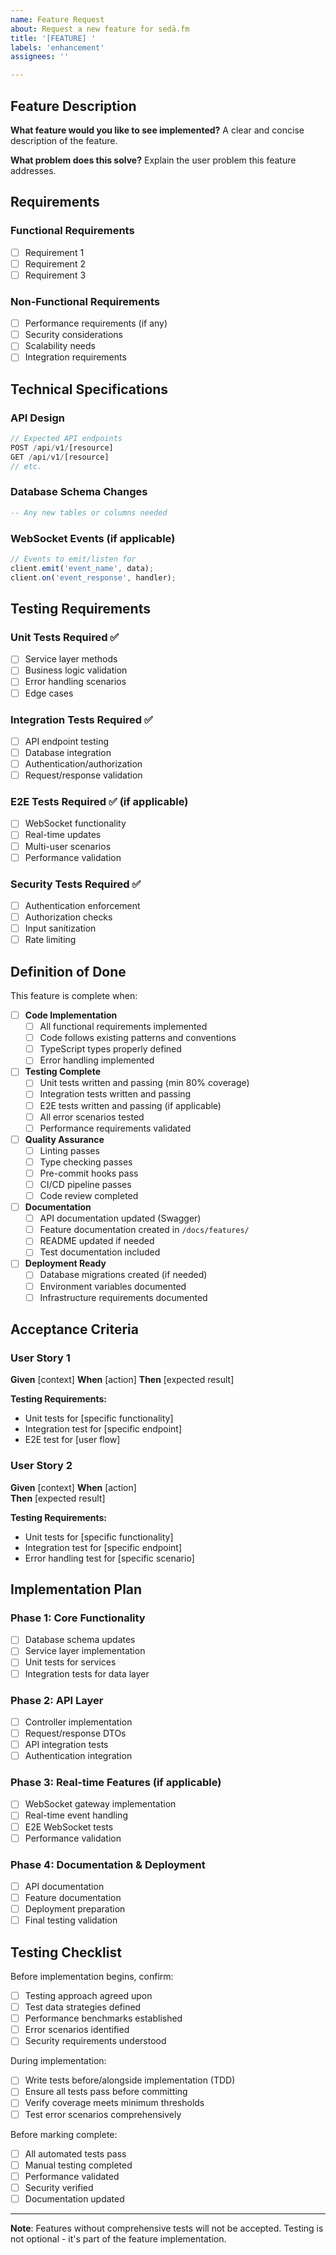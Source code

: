 ```yaml
---
name: Feature Request
about: Request a new feature for sedā.fm
title: '[FEATURE] '
labels: 'enhancement'
assignees: ''

---
```


## Feature Description
**What feature would you like to see implemented?**
A clear and concise description of the feature.

**What problem does this solve?**
Explain the user problem this feature addresses.

## Requirements

### Functional Requirements
- [ ] Requirement 1
- [ ] Requirement 2
- [ ] Requirement 3

### Non-Functional Requirements
- [ ] Performance requirements (if any)
- [ ] Security considerations
- [ ] Scalability needs
- [ ] Integration requirements

## Technical Specifications

### API Design
```typescript
// Expected API endpoints
POST /api/v1/[resource]
GET /api/v1/[resource]
// etc.
```

### Database Schema Changes
```sql
-- Any new tables or columns needed
```

### WebSocket Events (if applicable)
```typescript
// Events to emit/listen for
client.emit('event_name', data);
client.on('event_response', handler);
```

## Testing Requirements

### Unit Tests Required ✅
- [ ] Service layer methods
- [ ] Business logic validation
- [ ] Error handling scenarios
- [ ] Edge cases

### Integration Tests Required ✅
- [ ] API endpoint testing
- [ ] Database integration
- [ ] Authentication/authorization
- [ ] Request/response validation

### E2E Tests Required ✅ (if applicable)
- [ ] WebSocket functionality
- [ ] Real-time updates
- [ ] Multi-user scenarios
- [ ] Performance validation

### Security Tests Required ✅
- [ ] Authentication enforcement
- [ ] Authorization checks
- [ ] Input sanitization
- [ ] Rate limiting

## Definition of Done

This feature is complete when:

- [ ] **Code Implementation**
  - [ ] All functional requirements implemented
  - [ ] Code follows existing patterns and conventions
  - [ ] TypeScript types properly defined
  - [ ] Error handling implemented

- [ ] **Testing Complete** 
  - [ ] Unit tests written and passing (min 80% coverage)
  - [ ] Integration tests written and passing
  - [ ] E2E tests written and passing (if applicable)
  - [ ] All error scenarios tested
  - [ ] Performance requirements validated

- [ ] **Quality Assurance**
  - [ ] Linting passes
  - [ ] Type checking passes
  - [ ] Pre-commit hooks pass
  - [ ] CI/CD pipeline passes
  - [ ] Code review completed

- [ ] **Documentation**
  - [ ] API documentation updated (Swagger)
  - [ ] Feature documentation created in `/docs/features/`
  - [ ] README updated if needed
  - [ ] Test documentation included

- [ ] **Deployment Ready**
  - [ ] Database migrations created (if needed)
  - [ ] Environment variables documented
  - [ ] Infrastructure requirements documented

## Acceptance Criteria

### User Story 1
**Given** [context]
**When** [action]
**Then** [expected result]

**Testing Requirements:**
- Unit tests for [specific functionality]
- Integration test for [specific endpoint]
- E2E test for [user flow]

### User Story 2
**Given** [context]
**When** [action]  
**Then** [expected result]

**Testing Requirements:**
- Unit tests for [specific functionality]
- Integration test for [specific endpoint]
- Error handling test for [specific scenario]

## Implementation Plan

### Phase 1: Core Functionality
- [ ] Database schema updates
- [ ] Service layer implementation
- [ ] Unit tests for services
- [ ] Integration tests for data layer

### Phase 2: API Layer
- [ ] Controller implementation
- [ ] Request/response DTOs
- [ ] API integration tests
- [ ] Authentication integration

### Phase 3: Real-time Features (if applicable)
- [ ] WebSocket gateway implementation
- [ ] Real-time event handling
- [ ] E2E WebSocket tests
- [ ] Performance validation

### Phase 4: Documentation & Deployment
- [ ] API documentation
- [ ] Feature documentation
- [ ] Deployment preparation
- [ ] Final testing validation

## Testing Checklist

Before implementation begins, confirm:

- [ ] Testing approach agreed upon
- [ ] Test data strategies defined
- [ ] Performance benchmarks established
- [ ] Error scenarios identified
- [ ] Security requirements understood

During implementation:

- [ ] Write tests before/alongside implementation (TDD)
- [ ] Ensure all tests pass before committing
- [ ] Verify coverage meets minimum thresholds
- [ ] Test error scenarios comprehensively

Before marking complete:

- [ ] All automated tests pass
- [ ] Manual testing completed
- [ ] Performance validated
- [ ] Security verified
- [ ] Documentation updated

---

**Note**: Features without comprehensive tests will not be accepted. Testing is not optional - it's part of the feature implementation.